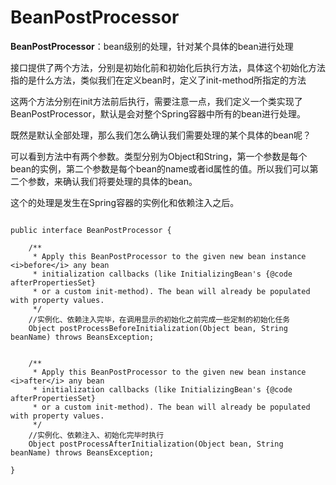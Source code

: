 



# BeanPostProcessor



**BeanPostProcessor**：bean级别的处理，针对某个具体的bean进行处理

接口提供了两个方法，分别是初始化前和初始化后执行方法，具体这个初始化方法指的是什么方法，类似我们在定义bean时，定义了init-method所指定的方法<bean id = "xxx" class = "xxx" init-method = "init()">

这两个方法分别在init方法前后执行，需要注意一点，我们定义一个类实现了BeanPostProcessor，默认是会对整个Spring容器中所有的bean进行处理。

既然是默认全部处理，那么我们怎么确认我们需要处理的某个具体的bean呢？

可以看到方法中有两个参数。类型分别为Object和String，第一个参数是每个bean的实例，第二个参数是每个bean的name或者id属性的值。所以我们可以第二个参数，来确认我们将要处理的具体的bean。

这个的处理是发生在Spring容器的实例化和依赖注入之后。



```

public interface BeanPostProcessor {  
  
    /** 
     * Apply this BeanPostProcessor to the given new bean instance <i>before</i> any bean 
     * initialization callbacks (like InitializingBean's {@code afterPropertiesSet} 
     * or a custom init-method). The bean will already be populated with property values.    
     */  
    //实例化、依赖注入完毕，在调用显示的初始化之前完成一些定制的初始化任务  
    Object postProcessBeforeInitialization(Object bean, String beanName) throws BeansException;  
  
      
    /** 
     * Apply this BeanPostProcessor to the given new bean instance <i>after</i> any bean 
     * initialization callbacks (like InitializingBean's {@code afterPropertiesSet}   
     * or a custom init-method). The bean will already be populated with property values.       
     */  
    //实例化、依赖注入、初始化完毕时执行  
    Object postProcessAfterInitialization(Object bean, String beanName) throws BeansException;  
  
}
```